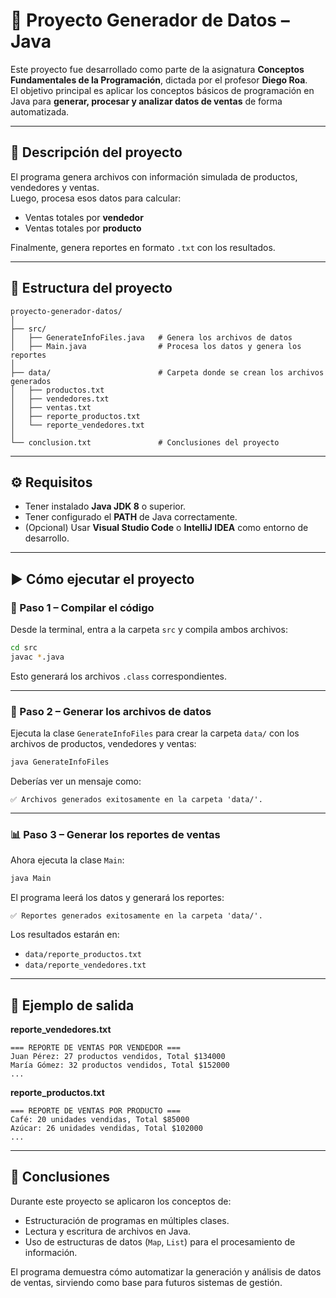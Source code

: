# 🧮 Proyecto Generador de Datos – Java

Este proyecto fue desarrollado como parte de la asignatura **Conceptos Fundamentales de la Programación**, dictada por el profesor **Diego Roa**.  
El objetivo principal es aplicar los conceptos básicos de programación en Java para **generar, procesar y analizar datos de ventas** de forma automatizada.

---

## 📘 Descripción del proyecto

El programa genera archivos con información simulada de productos, vendedores y ventas.  
Luego, procesa esos datos para calcular:

- Ventas totales por **vendedor**  
- Ventas totales por **producto**

Finalmente, genera reportes en formato `.txt` con los resultados.

---

## 🧩 Estructura del proyecto

```
proyecto-generador-datos/
│
├── src/
│   ├── GenerateInfoFiles.java   # Genera los archivos de datos
│   ├── Main.java                # Procesa los datos y genera los reportes
│
├── data/                        # Carpeta donde se crean los archivos generados
│   ├── productos.txt
│   ├── vendedores.txt
│   ├── ventas.txt
│   ├── reporte_productos.txt
│   └── reporte_vendedores.txt
│
└── conclusion.txt               # Conclusiones del proyecto
```

---

## ⚙️ Requisitos

- Tener instalado **Java JDK 8** o superior.  
- Tener configurado el **PATH** de Java correctamente.  
- (Opcional) Usar **Visual Studio Code** o **IntelliJ IDEA** como entorno de desarrollo.

---

## ▶️ Cómo ejecutar el proyecto

### 🧠 Paso 1 – Compilar el código

Desde la terminal, entra a la carpeta `src` y compila ambos archivos:

```bash
cd src
javac *.java
```

Esto generará los archivos `.class` correspondientes.

---

### 🧾 Paso 2 – Generar los archivos de datos

Ejecuta la clase `GenerateInfoFiles` para crear la carpeta `data/` con los archivos de productos, vendedores y ventas:

```bash
java GenerateInfoFiles
```

Deberías ver un mensaje como:
```
✅ Archivos generados exitosamente en la carpeta 'data/'.
```

---

### 📊 Paso 3 – Generar los reportes de ventas

Ahora ejecuta la clase `Main`:

```bash
java Main
```

El programa leerá los datos y generará los reportes:
```
✅ Reportes generados exitosamente en la carpeta 'data/'.
```

Los resultados estarán en:
- `data/reporte_productos.txt`
- `data/reporte_vendedores.txt`

---

## 🧾 Ejemplo de salida

**reporte_vendedores.txt**
```
=== REPORTE DE VENTAS POR VENDEDOR ===
Juan Pérez: 27 productos vendidos, Total $134000
María Gómez: 32 productos vendidos, Total $152000
...
```

**reporte_productos.txt**
```
=== REPORTE DE VENTAS POR PRODUCTO ===
Café: 20 unidades vendidas, Total $85000
Azúcar: 26 unidades vendidas, Total $102000
...
```

---

## 🧩 Conclusiones

Durante este proyecto se aplicaron los conceptos de:
- Estructuración de programas en múltiples clases.
- Lectura y escritura de archivos en Java.
- Uso de estructuras de datos (`Map`, `List`) para el procesamiento de información.

El programa demuestra cómo automatizar la generación y análisis de datos de ventas, sirviendo como base para futuros sistemas de gestión.
